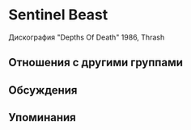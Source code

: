 # Sentinel Beast

Дискография
"Depths Of Death" 1986, Thrash

## Отношения с другими группами


## Обсуждения


## Упоминания

